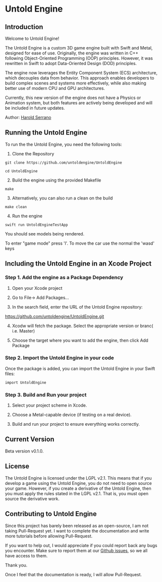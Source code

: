 # Untold Engine

## Introduction

Welcome to Untold Engine! 

The Untold Engine is a custom 3D game engine built with Swift and Metal, designed for ease of use. Originally, the engine was written in C++ following Object-Oriented Programming (OOP) principles. However, it was rewritten in Swift to adopt Data-Oriented Design (DOD) principles.

The engine now leverages the Entity Component System (ECS) architecture, which decouples data from behavior. This approach enables developers to build complex scenes and systems more effectively, while also making better use of modern CPU and GPU architectures.

Currently, this new version of the engine does not have a Physics or Animation system, but both features are actively being developed and will be included in future updates.

Author: [Harold Serrano](http://www.haroldserrano.com)

## Running the Untold Engine

To run the the Untold Engine, you need the following tools:

1. Clone the Repository

`git clone https://github.com/untoldengine/UntoldEngine`

`cd UntoldEngine`

2. Build the engine using the provided Makefile

`make`

3. Alternatively, you can also run a clean on the build 

`make clean`

4. Run the engine 

`swift run UntoldEngineTestApp`

You should see models being rendered.

To enter "game mode" press 'l'. To move the car use the normal the 'wasd' keys

## Including the Untold Engine in an Xcode Project 

### Step 1. Add the engine as a Package Dependency

1. Open your Xcode project 

2. Go to File-> Add Packages...

3. In the search field, enter the URL of the Untold Engine repository:

https://github.com/untoldengine/UntoldEngine.git 

4. Xcodw will fetch the package. Select the appropriate version or branc( i.e. Master)

5. Choose the target where you want to add the engine, then click Add Package 

### Step 2. Import the Untold Engine in your code 

Once the package is added, you can import the Untold Engine in your Swift files:

`import UntoldEngine`

### Step 3. Build and Run your project 

1. Select your project scheme in Xcode.

2. Choose a Metal-capable device (if testing on a real device).

3. Build and run your project to ensure everything works correctly.

## Current Version

Beta version v0.1.0. 

## License

The Untold Engine is licensed under the LGPL v2.1. This means that if you develop a game using the Untold Engine, you do not need to open source your game. However, if you create a derivative of the Untold Engine, then you must apply the rules stated in the LGPL v2.1. That is, you must open source the derivative work.


## Contributing to Untold Engine

Since this project has barely been released as an open-source, I am not taking Pull-Request yet. I want to complete the documentation and write more tutorials before allowing Pull-Request.

If you want to help out, I would appreciate if you could report back any bugs you encounter. Make sure to report them at our [Github issues](https://github.com/untoldengine/UntoldEngine/issues), so we all have access to them.

Thank you.

Once I feel that the documentation is ready, I will allow Pull-Request.


